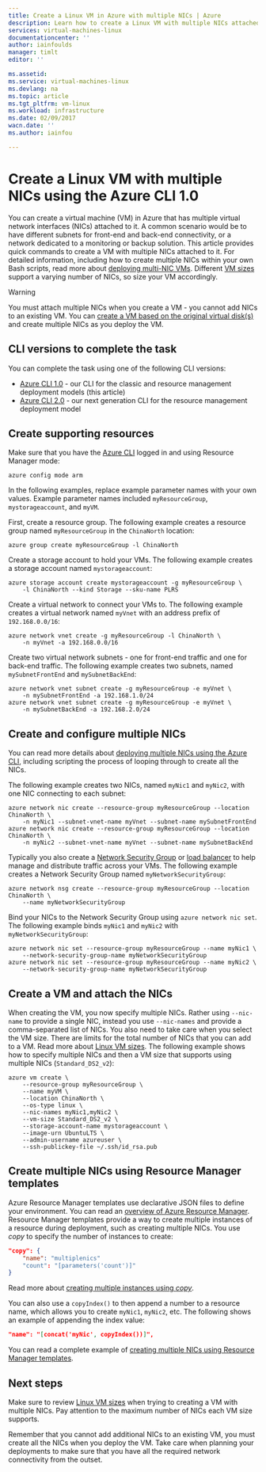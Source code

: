 ```yaml
---
title: Create a Linux VM in Azure with multiple NICs | Azure
description: Learn how to create a Linux VM with multiple NICs attached to it using the Azure CLI or Resource Manager templates.
services: virtual-machines-linux
documentationcenter: ''
author: iainfoulds
manager: timlt
editor: ''

ms.assetid:
ms.service: virtual-machines-linux
ms.devlang: na
ms.topic: article
ms.tgt_pltfrm: vm-linux
ms.workload: infrastructure
ms.date: 02/09/2017
wacn.date: ''
ms.author: iainfou

---
```

# Create a Linux VM with multiple NICs using the Azure CLI 1.0
You can create a virtual machine (VM) in Azure that has multiple virtual network interfaces (NICs) attached to it. A common scenario would be to have different subnets for front-end and back-end connectivity, or a network dedicated to a monitoring or backup solution. This article provides quick commands to create a VM with multiple NICs attached to it. For detailed information, including how to create multiple NICs within your own Bash scripts, read more about [deploying multi-NIC VMs](../virtual-network/virtual-network-deploy-multinic-arm-cli.md). Different [VM sizes](virtual-machines-linux-sizes.md?toc=%2fazure%2fvirtual-machines%2flinux%2ftoc.json) support a varying number of NICs, so size your VM accordingly.

> [!WARNING]
> You must attach multiple NICs when you create a VM - you cannot add NICs to an existing VM. You can [create a VM based on the original virtual disk(s)](virtual-machines-linux-copy-vm.md?toc=%2fazure%2fvirtual-machines%2flinux%2ftoc.json) and create multiple NICs as you deploy the VM.

## CLI versions to complete the task
You can complete the task using one of the following CLI versions:

- [Azure CLI 1.0](#create-supporting-resources) - our CLI for the classic and resource management deployment models (this article)
- [Azure CLI 2.0](virtual-machines-linux-multiple-nics.md?toc=%2fazure%2fvirtual-machines%2flinux%2ftoc.json) - our next generation CLI for the resource management deployment model

## <a name="create-supporting-resources"></a> Create supporting resources
Make sure that you have the [Azure CLI](../cli-install-nodejs.md) logged in and using Resource Manager mode:

```azurecli
azure config mode arm
```

In the following examples, replace example parameter names with your own values. Example parameter names included `myResourceGroup`, `mystorageaccount`, and `myVM`.

First, create a resource group. The following example creates a resource group named `myResourceGroup` in the `ChinaNorth` location:

```azurecli
azure group create myResourceGroup -l ChinaNorth
```

Create a storage account to hold your VMs. The following example creates a storage account named `mystorageaccount`:

```azurecli
azure storage account create mystorageaccount -g myResourceGroup \
    -l ChinaNorth --kind Storage --sku-name PLRS
```

Create a virtual network to connect your VMs to. The following example creates a virtual network named `myVnet` with an address prefix of `192.168.0.0/16`:

```azurecli
azure network vnet create -g myResourceGroup -l ChinaNorth \
    -n myVnet -a 192.168.0.0/16
```

Create two virtual network subnets - one for front-end traffic and one for back-end traffic. The following example creates two subnets, named `mySubnetFrontEnd` and `mySubnetBackEnd`:

```azurecli
azure network vnet subnet create -g myResourceGroup -e myVnet \
    -n mySubnetFrontEnd -a 192.168.1.0/24
azure network vnet subnet create -g myResourceGroup -e myVnet \
    -n mySubnetBackEnd -a 192.168.2.0/24
```

## Create and configure multiple NICs
You can read more details about [deploying multiple NICs using the Azure CLI](../virtual-network/virtual-network-deploy-multinic-arm-cli.md), including scripting the process of looping through to create all the NICs.

The following example creates two NICs, named `myNic1` and `myNic2`, with one NIC connecting to each subnet:

```azurecli
azure network nic create --resource-group myResourceGroup --location ChinaNorth \
    -n myNic1 --subnet-vnet-name myVnet --subnet-name mySubnetFrontEnd
azure network nic create --resource-group myResourceGroup --location ChinaNorth \
    -n myNic2 --subnet-vnet-name myVnet --subnet-name mySubnetBackEnd
```

Typically you also create a [Network Security Group](../virtual-network/virtual-networks-nsg.md) or [load balancer](../load-balancer/load-balancer-overview.md) to help manage and distribute traffic across your VMs. The following example creates a Network Security Group named `myNetworkSecurityGroup`:

```azurecli
azure network nsg create --resource-group myResourceGroup --location ChinaNorth \
    --name myNetworkSecurityGroup
```

Bind your NICs to the Network Security Group using `azure network nic set`. The following example binds `myNic1` and `myNic2` with `myNetworkSecurityGroup`:

```azurecli
azure network nic set --resource-group myResourceGroup --name myNic1 \
    --network-security-group-name myNetworkSecurityGroup
azure network nic set --resource-group myResourceGroup --name myNic2 \
    --network-security-group-name myNetworkSecurityGroup
```

## Create a VM and attach the NICs
When creating the VM, you now specify multiple NICs. Rather using `--nic-name` to provide a single NIC, instead you use `--nic-names` and provide a comma-separated list of NICs. You also need to take care when you select the VM size. There are limits for the total number of NICs that you can add to a VM. Read more about [Linux VM sizes](virtual-machines-linux-sizes.md?toc=%2fazure%2fvirtual-machines%2flinux%2ftoc.json). The following example shows how to specify multiple NICs and then a VM size that supports using multiple NICs (`Standard_DS2_v2`):

```azurecli
azure vm create \
    --resource-group myResourceGroup \
    --name myVM \
    --location ChinaNorth \
    --os-type linux \
    --nic-names myNic1,myNic2 \
    --vm-size Standard_DS2_v2 \
    --storage-account-name mystorageaccount \
    --image-urn UbuntuLTS \
    --admin-username azureuser \
    --ssh-publickey-file ~/.ssh/id_rsa.pub
```

## Create multiple NICs using Resource Manager templates
Azure Resource Manager templates use declarative JSON files to define your environment. You can read an [overview of Azure Resource Manager](../azure-resource-manager/resource-group-overview.md). Resource Manager templates provide a way to create multiple instances of a resource during deployment, such as creating multiple NICs. You use *copy* to specify the number of instances to create:

```json
"copy": {
    "name": "multiplenics"
    "count": "[parameters('count')]"
}
```

Read more about [creating multiple instances using *copy*](../azure-resource-manager/resource-group-create-multiple.md). 

You can also use a `copyIndex()` to then append a number to a resource name, which allows you to create `myNic1`, `myNic2`, etc. The following shows an example of appending the index value:

```json
"name": "[concat('myNic', copyIndex())]", 
```

You can read a complete example of [creating multiple NICs using Resource Manager templates](../virtual-network/virtual-network-deploy-multinic-arm-template.md).

## Next steps
Make sure to review [Linux VM sizes](virtual-machines-linux-sizes.md?toc=%2fazure%2fvirtual-machines%2flinux%2ftoc.json) when trying to creating a VM with multiple NICs. Pay attention to the maximum number of NICs each VM size supports. 

Remember that you cannot add additional NICs to an existing VM, you must create all the NICs when you deploy the VM. Take care when planning your deployments to make sure that you have all the required network connectivity from the outset.